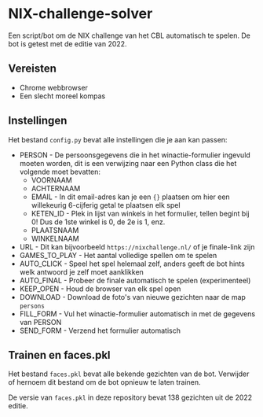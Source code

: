 # NIX-challenge-solver
Een script/bot om de NIX challenge van het CBL automatisch te spelen.
De bot is getest met de editie van 2022.

## Vereisten
- Chrome webbrowser
- Een slecht moreel kompas

## Instellingen
Het bestand `config.py` bevat alle instellingen die je aan kan passen:
- PERSON - De persoonsgegevens die in het winactie-formulier ingevuld moeten worden, dit is een verwijzing naar een Python class die het volgende moet bevatten:
  - VOORNAAM
  - ACHTERNAAM
  - EMAIL - In dit email-adres kan je een `{}` plaatsen om hier een willekeurig 6-cijferig getal te plaatsen elk spel
  - KETEN_ID - Plek in lijst van winkels in het formulier, tellen begint bij 0! Dus de 1ste winkel is 0, de 2e is 1, enz.
  - PLAATSNAAM
  - WINKELNAAM
- URL - Dit kan bijvoorbeeld `https://nixchallenge.nl/` of je finale-link zijn
- GAMES_TO_PLAY - Het aantal volledige spellen om te spelen
- AUTO_CLICK - Speel het spel helemaal zelf, anders geeft de bot hints welk antwoord je zelf moet aanklikken
- AUTO_FINAL - Probeer de finale automatisch te spelen (experimenteel)
- KEEP_OPEN - Houd de browser van elk spel open
- DOWNLOAD - Download de foto's van nieuwe gezichten naar de map `persons`
- FILL_FORM - Vul het winactie-formulier automatisch in met de gegevens van PERSON
- SEND_FORM - Verzend het formulier automatisch

## Trainen en faces.pkl
Het bestand `faces.pkl` bevat alle bekende gezichten van de bot.
Verwijder of hernoem dit bestand om de bot opnieuw te laten trainen.

De versie van `faces.pkl` in deze repository bevat 138 gezichten uit de 2022 editie.
